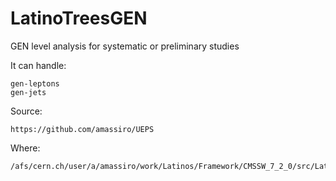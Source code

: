 # LatinoTreesGEN
GEN level analysis for systematic or preliminary studies

It can handle:

    gen-leptons
    gen-jets


Source:

    https://github.com/amassiro/UEPS


Where:

    /afs/cern.ch/user/a/amassiro/work/Latinos/Framework/CMSSW_7_2_0/src/LatinoTreesGEN